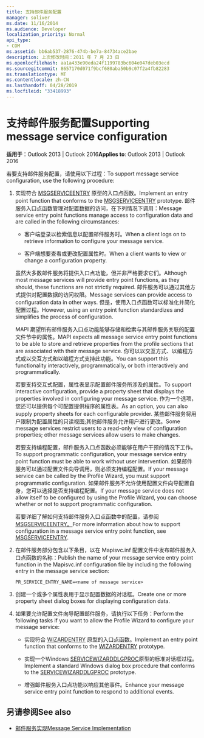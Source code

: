 ```yaml
---
title: 支持邮件服务配置
manager: soliver
ms.date: 11/16/2014
ms.audience: Developer
localization_priority: Normal
api_type:
- COM
ms.assetid: bb6ab537-2876-474b-be7a-84734ace2bae
description: 上次修改时间：2011 年 7 月 23 日
ms.openlocfilehash: aa1a433e90eda24f1199783bc604e047deb03ecd
ms.sourcegitcommit: 8657170d071f9bcf680aba50b9c07f2a4fb82283
ms.translationtype: MT
ms.contentlocale: zh-CN
ms.lasthandoff: 04/28/2019
ms.locfileid: "33418993"
---
```

# <a name="supporting-message-service-configuration"></a><span data-ttu-id="14a96-103">支持邮件服务配置</span><span class="sxs-lookup"><span data-stu-id="14a96-103">Supporting message service configuration</span></span>
  
<span data-ttu-id="14a96-104">**适用于**：Outlook 2013 | Outlook 2016</span><span class="sxs-lookup"><span data-stu-id="14a96-104">**Applies to**: Outlook 2013 | Outlook 2016</span></span> 
  
<span data-ttu-id="14a96-105">若要支持邮件服务配置，请使用以下过程：</span><span class="sxs-lookup"><span data-stu-id="14a96-105">To support message service configuration, use the following procedure:</span></span>
  
1. <span data-ttu-id="14a96-106">实现符合 [MSGSERVICEENTRY](msgserviceentry.md) 原型的入口点函数。</span><span class="sxs-lookup"><span data-stu-id="14a96-106">Implement an entry point function that conforms to the [MSGSERVICEENTRY](msgserviceentry.md) prototype.</span></span> <span data-ttu-id="14a96-107">邮件服务入口点函数管理对配置数据的访问，在下列情况下调用：</span><span class="sxs-lookup"><span data-stu-id="14a96-107">Message service entry point functions manage access to configuration data and are called in the following circumstances:</span></span> 
    
   - <span data-ttu-id="14a96-108">客户端登录以检索信息以配置邮件服务时。</span><span class="sxs-lookup"><span data-stu-id="14a96-108">When a client logs on to retrieve information to configure your message service.</span></span>
    
   - <span data-ttu-id="14a96-109">客户端想要查看或更改配置属性时。</span><span class="sxs-lookup"><span data-stu-id="14a96-109">When a client wants to view or change a configuration property.</span></span> 
    
   <span data-ttu-id="14a96-110">虽然大多数邮件服务将提供入口点功能，但并非严格要求它们。</span><span class="sxs-lookup"><span data-stu-id="14a96-110">Although most message services will provide entry point functions, as they should, these functions are not strictly required.</span></span> <span data-ttu-id="14a96-111">邮件服务可以通过其他方式提供对配置数据的访问权限。</span><span class="sxs-lookup"><span data-stu-id="14a96-111">Message services can provide access to configuration data in other ways.</span></span> <span data-ttu-id="14a96-112">但是，使用入口点函数可以标准化并简化配置过程。</span><span class="sxs-lookup"><span data-stu-id="14a96-112">However, using an entry point function standardizes and simplifies the process of configuration.</span></span>
    
   <span data-ttu-id="14a96-113">MAPI 期望所有邮件服务入口点功能能够存储和检索与其邮件服务关联的配置文件节中的属性。</span><span class="sxs-lookup"><span data-stu-id="14a96-113">MAPI expects all message service entry point functions to be able to store and retrieve properties from the profile sections that are associated with their message service.</span></span> <span data-ttu-id="14a96-114">你可以以交互方式、以编程方式或以交互方式和以编程方式支持此功能。</span><span class="sxs-lookup"><span data-stu-id="14a96-114">You can support this functionality interactively, programmatically, or both interactively and programmatically.</span></span>
    
   <span data-ttu-id="14a96-115">若要支持交互式配置，属性表显示配置邮件服务所涉及的属性。</span><span class="sxs-lookup"><span data-stu-id="14a96-115">To support interactive configuration, provide a property sheet that displays the properties involved in configuring your message service.</span></span> <span data-ttu-id="14a96-116">作为一个选项，您还可以提供每个可配置提供程序的属性表。</span><span class="sxs-lookup"><span data-stu-id="14a96-116">As an option, you can also supply property sheets for each configurable provider.</span></span> <span data-ttu-id="14a96-117">某些邮件服务将用户限制为配置属性的只读视图;其他邮件服务允许用户进行更改。</span><span class="sxs-lookup"><span data-stu-id="14a96-117">Some message services restrict users to a read-only view of configuration properties; other message services allow users to make changes.</span></span>
    
   <span data-ttu-id="14a96-118">若要支持编程配置，邮件服务入口点函数必须能够在用户干预的情况下工作。</span><span class="sxs-lookup"><span data-stu-id="14a96-118">To support programmatic configuration, your message service entry point function must be able to work without user intervention.</span></span> <span data-ttu-id="14a96-119">如果邮件服务可以通过配置文件向导调用，则必须支持编程配置。</span><span class="sxs-lookup"><span data-stu-id="14a96-119">If your message service can be called by the Profile Wizard, you must support programmatic configuration.</span></span> <span data-ttu-id="14a96-120">如果邮件服务不允许使用配置文件向导配置自身，您可以选择是否支持编程配置。</span><span class="sxs-lookup"><span data-stu-id="14a96-120">If your message service does not allow itself to be configured by using the Profile Wizard, you can choose whether or not to support programmatic configuration.</span></span>
    
   <span data-ttu-id="14a96-121">若要详细了解如何支持邮件服务入口点函数中的配置，请参阅[MSGSERVICEENTRY。](msgserviceentry.md)</span><span class="sxs-lookup"><span data-stu-id="14a96-121">For more information about how to support configuration in a message service entry point function, see [MSGSERVICEENTRY](msgserviceentry.md).</span></span>
    
2. <span data-ttu-id="14a96-122">在邮件服务部分包含以下条目，以在 Mapisvc.inf 配置文件中发布邮件服务入口点函数的名称：</span><span class="sxs-lookup"><span data-stu-id="14a96-122">Publish the name of your message service entry point function in the Mapisvc.inf configuration file by including the following entry in the message service section:</span></span>
    
   `PR_SERVICE_ENTRY_NAME=<name of message service>`
    
3. <span data-ttu-id="14a96-123">创建一个或多个属性表用于显示配置数据的对话框。</span><span class="sxs-lookup"><span data-stu-id="14a96-123">Create one or more property sheet dialog boxes for displaying configuration data.</span></span>
    
4. <span data-ttu-id="14a96-124">如果要允许配置文件向导配置邮件服务，请执行以下任务：</span><span class="sxs-lookup"><span data-stu-id="14a96-124">Perform the following tasks if you want to allow the Profile Wizard to configure your message service:</span></span>
    
   - <span data-ttu-id="14a96-125">实现符合 [WIZARDENTRY](wizardentry.md) 原型的入口点函数。</span><span class="sxs-lookup"><span data-stu-id="14a96-125">Implement an entry point function that conforms to the [WIZARDENTRY](wizardentry.md) prototype.</span></span> 
    
   - <span data-ttu-id="14a96-126">实现一个Windows [SERVICEWIZARDDLGPROC](servicewizarddlgproc.md)原型的标准对话框过程。</span><span class="sxs-lookup"><span data-stu-id="14a96-126">Implement a standard Windows dialog box procedure that conforms to the [SERVICEWIZARDDLGPROC](servicewizarddlgproc.md) prototype.</span></span> 
    
   - <span data-ttu-id="14a96-127">增强邮件服务入口点功能以响应其他事件。</span><span class="sxs-lookup"><span data-stu-id="14a96-127">Enhance your message service entry point function to respond to additional events.</span></span>
    
## <a name="see-also"></a><span data-ttu-id="14a96-128">另请参阅</span><span class="sxs-lookup"><span data-stu-id="14a96-128">See also</span></span>

- [<span data-ttu-id="14a96-129">邮件服务实现</span><span class="sxs-lookup"><span data-stu-id="14a96-129">Message Service Implementation</span></span>](message-service-implementation.md)

